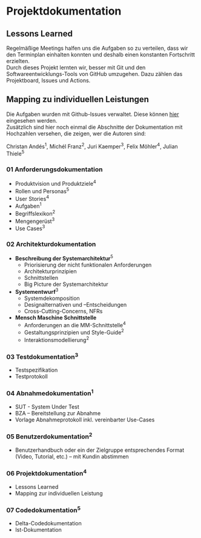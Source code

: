 # Projektdokumentation

## Lessons Learned

Regelmäßige Meetings halfen uns die Aufgaben so zu verteilen, dass wir den Terminplan einhalten konnten und deshalb einen konstanten Fortschritt erzielten.
<br>
Durch dieses Projekt lernten wir, besser mit Git und den Softwareentwicklungs-Tools von GitHub umzugehen. Dazu zählen das Projektboard, Issues und Actions. 
<br>


## Mapping zu individuellen Leistungen

Die Aufgaben wurden mit Github-Issues verwaltet. Diese können [hier](https://github.com/thieleju/ATM/issues?q=) eingesehen werden. <br>
Zusätzlich sind hier noch einmal die Abschnitte der Dokumentation mit Hochzahlen versehen, die zeigen, wer die Autoren sind:

Christan Andés<sup>1</sup>, Michél Franz<sup>2</sup>, Juri Kaemper<sup>3</sup>, Felix Möhler<sup>4</sup>, Julian Thiele<sup>5</sup>

### 01 Anforderungsdokumentation

- Produktvision und Produktziele<sup>4</sup>
- Rollen und Personas<sup>5</sup>
- User Stories<sup>4</sup>
- Aufgaben<sup>1</sup>
- Begriffslexikon<sup>2</sup>
- Mengengerüst<sup>3</sup>
- Use Cases<sup>3</sup>

### 02 Architekturdokumentation

- **Beschreibung der Systemarchitektur**<sup>5</sup>
    - Priorisierung der nicht funktionalen Anforderungen
    - Architekturprinzipien
    - Schnittstellen
    - Big Picture der Systemarchitektur
- **Systementwurf**<sup>3</sup>
    - Systemdekomposition
    - Designalternativen und –Entscheidungen
    - Cross-Cutting-Concerns, NFRs
- **Mensch Maschine Schnittstelle**
    - Anforderungen an die MM-Schnittstelle<sup>4</sup>
    - Gestaltungsprinzipien und Style-Guide<sup>2</sup>
    - Interaktionsmodellierung<sup>2</sup>

### 03 Testdokumentation<sup>3</sup>
- Testspezifikation
- Testprotokoll

### 04 Abnahmedokumentation<sup>1</sup>
- SUT - System Under Test
- BZA – Bereitstellung zur Abnahme
- Vorlage Abnahmeprotokoll inkl. vereinbarter Use-Cases

### 05 Benutzerdokumentation<sup>2</sup>
- Benutzerhandbuch oder ein der Zielgruppe entsprechendes Format (Video, Tutorial, etc.) – mit Kundin abstimmen

### 06 Projektdokumentation<sup>4</sup>
- Lessons Learned
- Mapping zur individuellen Leistung

### 07 Codedokumentation<sup>5</sup>
- Delta-Codedokumentation
- Ist-Dokumentation
